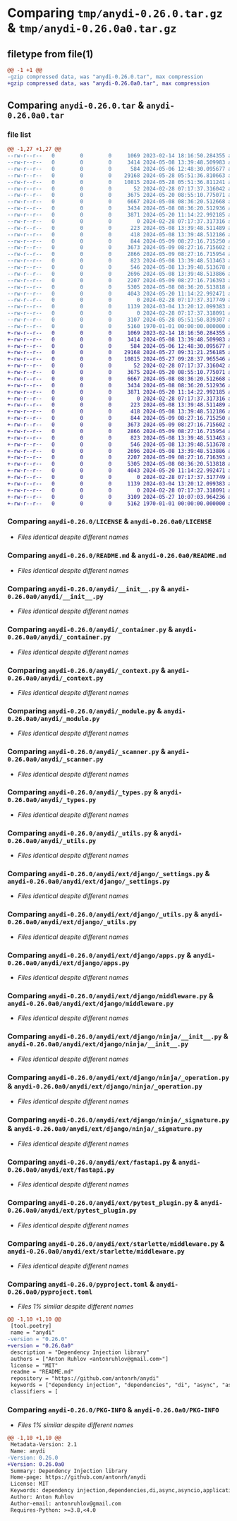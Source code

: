 # Comparing `tmp/anydi-0.26.0.tar.gz` & `tmp/anydi-0.26.0a0.tar.gz`

## filetype from file(1)

```diff
@@ -1 +1 @@
-gzip compressed data, was "anydi-0.26.0.tar", max compression
+gzip compressed data, was "anydi-0.26.0a0.tar", max compression
```

## Comparing `anydi-0.26.0.tar` & `anydi-0.26.0a0.tar`

### file list

```diff
@@ -1,27 +1,27 @@
--rw-r--r--   0        0        0     1069 2023-02-14 18:16:50.284355 anydi-0.26.0/LICENSE
--rw-r--r--   0        0        0     3414 2024-05-08 13:39:48.509983 anydi-0.26.0/README.md
--rw-r--r--   0        0        0      584 2024-05-06 12:48:30.095677 anydi-0.26.0/anydi/__init__.py
--rw-r--r--   0        0        0    29168 2024-05-28 05:51:36.810663 anydi-0.26.0/anydi/_container.py
--rw-r--r--   0        0        0    10815 2024-05-28 05:51:36.811241 anydi-0.26.0/anydi/_context.py
--rw-r--r--   0        0        0       52 2024-02-28 07:17:37.316042 anydi-0.26.0/anydi/_logger.py
--rw-r--r--   0        0        0     3675 2024-05-20 08:55:10.775071 anydi-0.26.0/anydi/_module.py
--rw-r--r--   0        0        0     6667 2024-05-08 08:36:20.512668 anydi-0.26.0/anydi/_scanner.py
--rw-r--r--   0        0        0     3434 2024-05-08 08:36:20.512936 anydi-0.26.0/anydi/_types.py
--rw-r--r--   0        0        0     3871 2024-05-20 11:14:22.992185 anydi-0.26.0/anydi/_utils.py
--rw-r--r--   0        0        0        0 2024-02-28 07:17:37.317316 anydi-0.26.0/anydi/ext/__init__.py
--rw-r--r--   0        0        0      223 2024-05-08 13:39:48.511489 anydi-0.26.0/anydi/ext/django/__init__.py
--rw-r--r--   0        0        0      418 2024-05-08 13:39:48.512186 anydi-0.26.0/anydi/ext/django/_container.py
--rw-r--r--   0        0        0      844 2024-05-09 08:27:16.715250 anydi-0.26.0/anydi/ext/django/_settings.py
--rw-r--r--   0        0        0     3673 2024-05-09 08:27:16.715602 anydi-0.26.0/anydi/ext/django/_utils.py
--rw-r--r--   0        0        0     2866 2024-05-09 08:27:16.715954 anydi-0.26.0/anydi/ext/django/apps.py
--rw-r--r--   0        0        0      823 2024-05-08 13:39:48.513463 anydi-0.26.0/anydi/ext/django/middleware.py
--rw-r--r--   0        0        0      546 2024-05-08 13:39:48.513678 anydi-0.26.0/anydi/ext/django/ninja/__init__.py
--rw-r--r--   0        0        0     2696 2024-05-08 13:39:48.513886 anydi-0.26.0/anydi/ext/django/ninja/_operation.py
--rw-r--r--   0        0        0     2207 2024-05-09 08:27:16.716393 anydi-0.26.0/anydi/ext/django/ninja/_signature.py
--rw-r--r--   0        0        0     5305 2024-05-08 08:36:20.513818 anydi-0.26.0/anydi/ext/fastapi.py
--rw-r--r--   0        0        0     4043 2024-05-20 11:14:22.992471 anydi-0.26.0/anydi/ext/pytest_plugin.py
--rw-r--r--   0        0        0        0 2024-02-28 07:17:37.317749 anydi-0.26.0/anydi/ext/starlette/__init__.py
--rw-r--r--   0        0        0     1139 2024-03-04 13:20:12.099383 anydi-0.26.0/anydi/ext/starlette/middleware.py
--rw-r--r--   0        0        0        0 2024-02-28 07:17:37.318091 anydi-0.26.0/anydi/py.typed
--rw-r--r--   0        0        0     3107 2024-05-28 05:51:50.839307 anydi-0.26.0/pyproject.toml
--rw-r--r--   0        0        0     5160 1970-01-01 00:00:00.000000 anydi-0.26.0/PKG-INFO
+-rw-r--r--   0        0        0     1069 2023-02-14 18:16:50.284355 anydi-0.26.0a0/LICENSE
+-rw-r--r--   0        0        0     3414 2024-05-08 13:39:48.509983 anydi-0.26.0a0/README.md
+-rw-r--r--   0        0        0      584 2024-05-06 12:48:30.095677 anydi-0.26.0a0/anydi/__init__.py
+-rw-r--r--   0        0        0    29168 2024-05-27 09:31:21.256185 anydi-0.26.0a0/anydi/_container.py
+-rw-r--r--   0        0        0    10815 2024-05-27 09:28:37.965546 anydi-0.26.0a0/anydi/_context.py
+-rw-r--r--   0        0        0       52 2024-02-28 07:17:37.316042 anydi-0.26.0a0/anydi/_logger.py
+-rw-r--r--   0        0        0     3675 2024-05-20 08:55:10.775071 anydi-0.26.0a0/anydi/_module.py
+-rw-r--r--   0        0        0     6667 2024-05-08 08:36:20.512668 anydi-0.26.0a0/anydi/_scanner.py
+-rw-r--r--   0        0        0     3434 2024-05-08 08:36:20.512936 anydi-0.26.0a0/anydi/_types.py
+-rw-r--r--   0        0        0     3871 2024-05-20 11:14:22.992185 anydi-0.26.0a0/anydi/_utils.py
+-rw-r--r--   0        0        0        0 2024-02-28 07:17:37.317316 anydi-0.26.0a0/anydi/ext/__init__.py
+-rw-r--r--   0        0        0      223 2024-05-08 13:39:48.511489 anydi-0.26.0a0/anydi/ext/django/__init__.py
+-rw-r--r--   0        0        0      418 2024-05-08 13:39:48.512186 anydi-0.26.0a0/anydi/ext/django/_container.py
+-rw-r--r--   0        0        0      844 2024-05-09 08:27:16.715250 anydi-0.26.0a0/anydi/ext/django/_settings.py
+-rw-r--r--   0        0        0     3673 2024-05-09 08:27:16.715602 anydi-0.26.0a0/anydi/ext/django/_utils.py
+-rw-r--r--   0        0        0     2866 2024-05-09 08:27:16.715954 anydi-0.26.0a0/anydi/ext/django/apps.py
+-rw-r--r--   0        0        0      823 2024-05-08 13:39:48.513463 anydi-0.26.0a0/anydi/ext/django/middleware.py
+-rw-r--r--   0        0        0      546 2024-05-08 13:39:48.513678 anydi-0.26.0a0/anydi/ext/django/ninja/__init__.py
+-rw-r--r--   0        0        0     2696 2024-05-08 13:39:48.513886 anydi-0.26.0a0/anydi/ext/django/ninja/_operation.py
+-rw-r--r--   0        0        0     2207 2024-05-09 08:27:16.716393 anydi-0.26.0a0/anydi/ext/django/ninja/_signature.py
+-rw-r--r--   0        0        0     5305 2024-05-08 08:36:20.513818 anydi-0.26.0a0/anydi/ext/fastapi.py
+-rw-r--r--   0        0        0     4043 2024-05-20 11:14:22.992471 anydi-0.26.0a0/anydi/ext/pytest_plugin.py
+-rw-r--r--   0        0        0        0 2024-02-28 07:17:37.317749 anydi-0.26.0a0/anydi/ext/starlette/__init__.py
+-rw-r--r--   0        0        0     1139 2024-03-04 13:20:12.099383 anydi-0.26.0a0/anydi/ext/starlette/middleware.py
+-rw-r--r--   0        0        0        0 2024-02-28 07:17:37.318091 anydi-0.26.0a0/anydi/py.typed
+-rw-r--r--   0        0        0     3109 2024-05-27 10:07:03.964236 anydi-0.26.0a0/pyproject.toml
+-rw-r--r--   0        0        0     5162 1970-01-01 00:00:00.000000 anydi-0.26.0a0/PKG-INFO
```

### Comparing `anydi-0.26.0/LICENSE` & `anydi-0.26.0a0/LICENSE`

 * *Files identical despite different names*

### Comparing `anydi-0.26.0/README.md` & `anydi-0.26.0a0/README.md`

 * *Files identical despite different names*

### Comparing `anydi-0.26.0/anydi/__init__.py` & `anydi-0.26.0a0/anydi/__init__.py`

 * *Files identical despite different names*

### Comparing `anydi-0.26.0/anydi/_container.py` & `anydi-0.26.0a0/anydi/_container.py`

 * *Files identical despite different names*

### Comparing `anydi-0.26.0/anydi/_context.py` & `anydi-0.26.0a0/anydi/_context.py`

 * *Files identical despite different names*

### Comparing `anydi-0.26.0/anydi/_module.py` & `anydi-0.26.0a0/anydi/_module.py`

 * *Files identical despite different names*

### Comparing `anydi-0.26.0/anydi/_scanner.py` & `anydi-0.26.0a0/anydi/_scanner.py`

 * *Files identical despite different names*

### Comparing `anydi-0.26.0/anydi/_types.py` & `anydi-0.26.0a0/anydi/_types.py`

 * *Files identical despite different names*

### Comparing `anydi-0.26.0/anydi/_utils.py` & `anydi-0.26.0a0/anydi/_utils.py`

 * *Files identical despite different names*

### Comparing `anydi-0.26.0/anydi/ext/django/_settings.py` & `anydi-0.26.0a0/anydi/ext/django/_settings.py`

 * *Files identical despite different names*

### Comparing `anydi-0.26.0/anydi/ext/django/_utils.py` & `anydi-0.26.0a0/anydi/ext/django/_utils.py`

 * *Files identical despite different names*

### Comparing `anydi-0.26.0/anydi/ext/django/apps.py` & `anydi-0.26.0a0/anydi/ext/django/apps.py`

 * *Files identical despite different names*

### Comparing `anydi-0.26.0/anydi/ext/django/middleware.py` & `anydi-0.26.0a0/anydi/ext/django/middleware.py`

 * *Files identical despite different names*

### Comparing `anydi-0.26.0/anydi/ext/django/ninja/__init__.py` & `anydi-0.26.0a0/anydi/ext/django/ninja/__init__.py`

 * *Files identical despite different names*

### Comparing `anydi-0.26.0/anydi/ext/django/ninja/_operation.py` & `anydi-0.26.0a0/anydi/ext/django/ninja/_operation.py`

 * *Files identical despite different names*

### Comparing `anydi-0.26.0/anydi/ext/django/ninja/_signature.py` & `anydi-0.26.0a0/anydi/ext/django/ninja/_signature.py`

 * *Files identical despite different names*

### Comparing `anydi-0.26.0/anydi/ext/fastapi.py` & `anydi-0.26.0a0/anydi/ext/fastapi.py`

 * *Files identical despite different names*

### Comparing `anydi-0.26.0/anydi/ext/pytest_plugin.py` & `anydi-0.26.0a0/anydi/ext/pytest_plugin.py`

 * *Files identical despite different names*

### Comparing `anydi-0.26.0/anydi/ext/starlette/middleware.py` & `anydi-0.26.0a0/anydi/ext/starlette/middleware.py`

 * *Files identical despite different names*

### Comparing `anydi-0.26.0/pyproject.toml` & `anydi-0.26.0a0/pyproject.toml`

 * *Files 1% similar despite different names*

```diff
@@ -1,10 +1,10 @@
 [tool.poetry]
 name = "anydi"
-version = "0.26.0"
+version = "0.26.0a0"
 description = "Dependency Injection library"
 authors = ["Anton Ruhlov <antonruhlov@gmail.com>"]
 license = "MIT"
 readme = "README.md"
 repository = "https://github.com/antonrh/anydi"
 keywords = ["dependency injection", "dependencies", "di", "async", "asyncio", "application"]
 classifiers = [
```

### Comparing `anydi-0.26.0/PKG-INFO` & `anydi-0.26.0a0/PKG-INFO`

 * *Files 1% similar despite different names*

```diff
@@ -1,10 +1,10 @@
 Metadata-Version: 2.1
 Name: anydi
-Version: 0.26.0
+Version: 0.26.0a0
 Summary: Dependency Injection library
 Home-page: https://github.com/antonrh/anydi
 License: MIT
 Keywords: dependency injection,dependencies,di,async,asyncio,application
 Author: Anton Ruhlov
 Author-email: antonruhlov@gmail.com
 Requires-Python: >=3.8,<4.0
```

